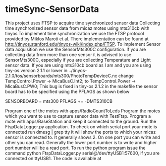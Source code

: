 # timeSync-SensorData
This project uses FTSP to acquire time synchronized sensor data
Collecting time synchronized sensor data from micaz motes using mts310cb with tinyos
To implement time synchronization we use the FTSP protocol provided by  Miklos Maroti et al. There implementation can be found at http://tinyos.stanford.edu/tinyos-wiki/index.php/FTSP.
To implement Sensor data acquisition we use the SensorMts300C configuration. If you are collecting data from more than one sensor it is advised to use SensorMts300C, especially if you are collecting Temperature and Light sensor data. If you are using mts310cb board as I am and you are using tiny-os version 2.1.1 or lower  in ../tinyos-2.1.0/tos/sensorboards/mts300/PhotoTempDeviceC.nc
change 
TempControl.Power -> MicaBusC.Int2;
to
TempControl.Power -> MicaBusC.PW0;
This bug is fixed in tiny-os 2.1.2 in the makefile the sensor board has to be specified using the PFLAGS as shown below 

SENSORBOARD = mts300
PFLAGS += -DMTS310CB

Program one of the motes with apps/RadioCountToLeds
Program the motes which you want to use to capture sensor data with TestFtsp.
Program a mote with apps/BaseStation and keep it connected to the ground.
Run the FtspDataLogger.py application. To check on which serial port your mote is connected run dmesg | grep tty it will show the ports to which your micaz sensor is connected to. It generally shows 2. On one port you can write and other you can read. Generally the lower port number is to write and higher port number will be a read port.
To run the python program issue the command python FtspDataLogger.py serial@/dev/ttyUSB1:57600, if you are connected on ttyUSB1. The code is available at